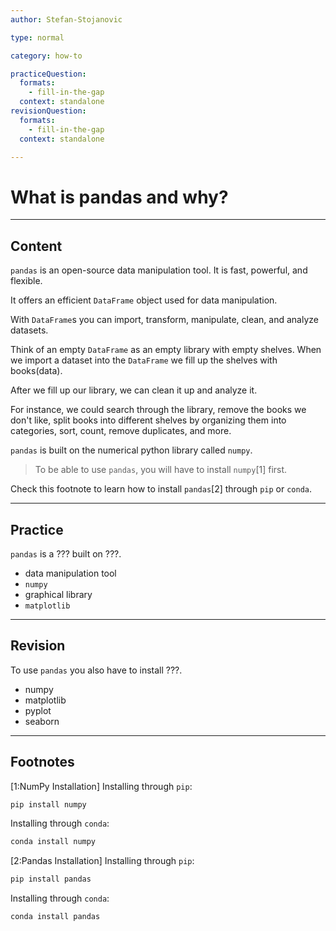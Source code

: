 ```yaml
---
author: Stefan-Stojanovic

type: normal

category: how-to

practiceQuestion:
  formats:
    - fill-in-the-gap
  context: standalone
revisionQuestion:
  formats:
    - fill-in-the-gap
  context: standalone

---
```


# What is pandas and why?

---
## Content

`pandas` is an open-source data manipulation tool. It is fast, powerful, and flexible.

It offers an efficient `DataFrame` object used for data manipulation. 

With `DataFrame`s you can import, transform, manipulate, clean, and analyze datasets.

Think of an empty `DataFrame` as an empty library with empty shelves. When we import a dataset into the `DataFrame` we fill up the shelves with books(data).

After we fill up our library, we can clean it up and analyze it. 

For instance, we could search through the library, remove the books we don't like, split books into different shelves by organizing them into categories, sort, count, remove duplicates, and more.

`pandas` is built on the numerical python library called `numpy`.

> To be able to use `pandas`, you will have to install `numpy`[1] first. 

Check this footnote to learn how to install `pandas`[2] through `pip` or `conda`.

---
## Practice

`pandas` is a ??? built on ???.

- data manipulation tool
- `numpy`
- graphical library
- `matplotlib`

---
## Revision

To use `pandas` you also have to install ???.

- numpy
- matplotlib
- pyplot
- seaborn

---
## Footnotes

[1:NumPy Installation]
Installing through `pip`:
```python
pip install numpy
```

Installing through `conda`:
```python
conda install numpy
```

[2:Pandas Installation]
Installing through `pip`:
```python
pip install pandas
```

Installing through `conda`:
```python
conda install pandas
```